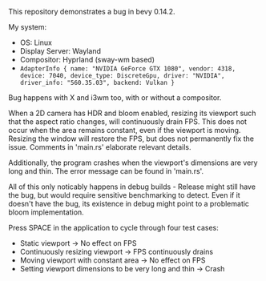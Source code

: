 This repository demonstrates a bug in bevy 0.14.2.

My system:
- OS: Linux
- Display Server: Wayland
- Compositor: Hyprland (sway-wm based)
- `AdapterInfo { name: "NVIDIA GeForce GTX 1080", vendor: 4318, device: 7040, device_type: DiscreteGpu, driver: "NVIDIA", driver_info: "560.35.03", backend: Vulkan }`

Bug happens with X and i3wm too, with or without a compositor.

When a 2D camera has HDR and bloom enabled, resizing its viewport
such that the aspect ratio changes, will continuously drain FPS.
This does not occur when the area remains constant, even if the
viewport is moving.
Resizing the window will restore the FPS, but does not
permanently fix the issue.
Comments in 'main.rs' elaborate relevant details.

Additionally, the program crashes when the viewport's dimensions
are very long and thin. The error message can be found in
'main.rs'.

All of this only noticably happens in debug builds - Release
might still have the bug, but would require sensitive
benchmarking to detect. Even if it doesn't have the bug, its
existence in debug might point to a problematic bloom
implementation.


Press SPACE in the application to cycle through four test cases:
- Static viewport -> No effect on FPS
- Continuously resizing viewport -> FPS continuously drains
- Moving viewport with constant area -> No effect on FPS
- Setting viewport dimensions to be very long and thin -> Crash
